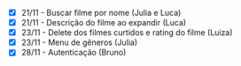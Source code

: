 - [X] 21/11 - Buscar filme por nome (Julia e Luca)
- [X] 21/11 -  Descrição do filme ao expandir (Luca)
- [X] 23/11 - Delete dos filmes curtidos e rating do filme (Luiza)
- [X] 23/11 - Menu de gêneros (Julia)
- [X] 28/11 - Autenticação (Bruno)
